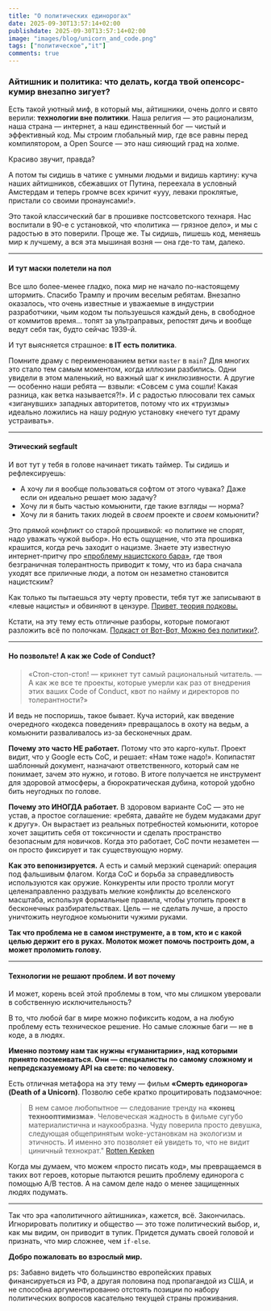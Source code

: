 ```yaml
---
title: "О политических единорогах"
date: 2025-09-30T13:57:14+02:00
publishdate: 2025-09-30T13:57:14+02:00
image: "images/blog/unicorn_and_code.png"
tags: ["политическое","it"]
comments: true
---
```


### Айтишник и политика: что делать, когда твой опенсорс-кумир внезапно зигует?

Есть такой уютный миф, в который мы, айтишники, очень долго и свято верили:
**технологии вне политики**. Наша религия — это рационализм, наша страна —
интернет, а наш единственный бог — чистый и эффективный код. Мы строим
глобальный мир, где все равны перед компилятором, а Open Source — это наш
сияющий град на холме.

Красиво звучит, правда?

А потом ты сидишь в чатике с умными людьми и видишь картину: куча наших
айтишников, сбежавших от Путина, переехала в условный Амстердам и теперь громче
всех кричит «ууу, леваки проклятые, пристали со своими пронаунсами!».

Это такой классический баг в прошивке постсоветского технаря. Нас воспитали в
90-е с установкой, что «политика — грязное дело», и мы с радостью в это
поверили. Проще же. Ты сидишь, пишешь код, меняешь мир к лучшему, а вся эта
мышиная возня — она где-то там, далеко.

---

#### И тут маски полетели на пол

Все шло более-менее гладко, пока мир не начало по-настоящему штормить. Спасибо
Трампу и прочим веселым ребятам. Внезапно оказалось, что очень известные и
уважаемые в индустрии разработчики, чьим кодом ты пользуешься каждый день, в
свободное от коммитов время... топят за ультраправых, репостят дичь и вообще
ведут себя так, будто сейчас 1939-й.

И тут выясняется страшное: **в IT есть политика**.

Помните драму с переименованием ветки `master` в `main`? Для многих это стало
тем самым моментом, когда иллюзии разбились. Одни увидели в этом маленький, но
важный шаг к инклюзивности. А другие — особенно наши ребята — взвыли: «Совсем с
ума сошли! Какая разница, как ветка называется?!». И с радостью плюсовали тех
самых «зиганувших» западных авторитетов, потому что их «труизмы» идеально
ложились на нашу родную установку «нечего тут драму устраивать».

---

#### Этический segfault

И вот тут у тебя в голове начинает тикать таймер. Ты сидишь и рефлексируешь:

- А хочу ли я вообще пользоваться софтом от этого чувака? Даже если он идеально
  решает мою задачу?
- Хочу ли я быть частью комьюнити, где такие взгляды — норма?
- Хочу ли я банить таких людей в _своем_ проекте и _своем_ комьюнити?

Это прямой конфликт со старой прошивкой: «о политике не спорят, надо уважать
чужой выбор». Но есть ощущение, что эта прошивка крашится, когда речь заходит о
нацизме. Знаете эту известную интернет-притчу про
[«проблему нацистского бара»](https://www.reddit.com/r/paradoxplaza/comments/sjwz0h/the_nazi_bar_problem_and_paradox_games/),
где твоя безграничная толерантность приводит к тому, что из бара сначала уходят
все приличные люди, а потом он незаметно становится нацистским?

Как только ты пытаешься эту черту провести, тебя тут же записывают в «левые
нацисты» и обвиняют в цензуре.
[Привет, теория подковы.](https://en.wikipedia.org/wiki/Horseshoe_theory)

Кстати, на эту тему есть отличные разборы, которые помогают разложить всё по
полочкам.
[Подкаст от Вот-Вот, Можно без политики?](https://www.votvot.tv/z/23231).

---

#### Но позвольте! А как же Code of Conduct?

> «Стоп-стоп-стоп! — крикнет тут самый рациональный читатель. — А как же все те
> проекты, которые умерли как раз от внедрения этих ваших Code of Conduct, квот
> по найму и директоров по толерантности?»

И ведь не поспоришь, такое бывает. Куча историй, как введение очередного
«кодекса поведения» превращалось в охоту на ведьм, а комьюнити разваливалось
из-за бесконечных драм.

**Почему это часто НЕ работает.** Потому что это карго-культ. Проект видит, что
у Google есть CoC, и решает: «Нам тоже надо!». Копипастят шаблонный документ,
назначают ответственного, который сам не понимает, зачем это нужно, и готово. В
итоге получается не инструмент для здоровой атмосферы, а бюрократическая дубина,
которой удобно бить неугодных по голове.

**Почему это ИНОГДА работает.** В здоровом варианте CoC — это не устав, а
простое соглашение: «ребята, давайте не будем мудаками друг к другу». Он
вырастает из реальных потребностей комьюнити, которое хочет защитить себя от
токсичности и сделать пространство безопасным для новичков. Когда это работает,
CoC почти незаметен — он просто фиксирует и так существующую норму.

**Как это вепонизируется.** А есть и самый мерзкий сценарий: операция под
фальшивым флагом. Когда CoC и борьба за справедливость используются как оружие.
Конкуренты или просто тролли могут целенаправленно раздувать мелкие конфликты до
вселенского масштаба, используя формальные правила, чтобы утопить проект в
бесконечных разбирательствах. Цель — не сделать лучше, а просто уничтожить
неугодное комьюнити чужими руками.

**Так что проблема не в самом инструменте, а в том, кто и с какой целью держит
его в руках. Молоток может помочь построить дом, а может проломить голову.**

---

#### Технологии не решают проблем. И вот почему

И может, корень всей этой проблемы в том, что мы слишком уверовали в собственную
исключительность?

В то, что любой баг в мире можно пофиксить кодом, а на любую проблему есть
техническое решение. Но самые сложные баги — не в коде, а в людях.

**Именно поэтому нам так нужны «гуманитарии», над которыми принято посмеиваться.
Они — специалисты по самому сложному и непредсказуемому API на свете: по
человеку.**

Есть отличная метафора на эту тему — фильм **«Смерть единорога» (Death of a
Unicorn)**. Позволю себе кратко процитировать подзамочное:

> В нем самое любопытное — следование тренду на **«конец технооптимизма»**.
> Человеческая жадность в фильме сугубо материалистична и наукообразна. Чуду
> поверила просто девушка, следующая общепринятым woke-установкам на экологизм и
> этичность. И именно это позволяет ей увидеть то, что не видит циничный
> технократ."
> [Rotten Kepken](https://boosty.to/rottenkepken/posts/163e5374-0d56-4448-a1ed-09868902c981)

Когда мы думаем, что можем «просто писать код», мы превращаемся в таких вот
героев, которые пытаются решить проблему единорога с помощью A/B тестов. А на
самом деле надо о менее защищенных людях подумать.

---

Так что эра «аполитичного айтишника», кажется, всё. Закончилась. Игнорировать
политику и общество — это тоже политический выбор, и, как мы видим, он приводит
в тупик. Придется думать своей головой и признать, что мир сложнее, чем
`if-else`.

**Добро пожаловать во взрослый мир.**

ps: Забавно видеть что большинство европейских правых финансируеться из РФ, а
другая половина под пропагандой из США, и не способна аргументированно отстоять
позиции по набору политических вопросов касательно текущей страны проживания.
